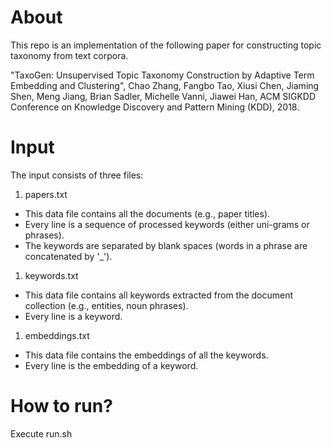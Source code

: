 # About

This repo is an implementation of the following paper for constructing topic taxonomy from text corpora.

"TaxoGen: Unsupervised Topic Taxonomy Construction by Adaptive Term Embedding and Clustering",
Chao Zhang, Fangbo Tao, Xiusi Chen, Jiaming Shen, Meng Jiang, Brian Sadler, Michelle Vanni, Jiawei Han,
ACM SIGKDD Conference on Knowledge Discovery and Pattern Mining (KDD), 2018.


# Input

The input consists of three files:

1. papers.txt
  - This data file contains all the documents (e.g., paper titles). 
  - Every line is a sequence of processed keywords (either uni-grams or phrases). 
  - The keywords are separated by blank spaces (words in a phrase are concatenated by '_').

1. keywords.txt
  - This data file contains all keywords extracted from the document collection (e.g., entities, noun phrases). 
  - Every line is a keyword.

1. embeddings.txt
  - This data file contains the embeddings of all the keywords. 
  - Every line is the embedding of a keyword.


# How to run?

Execute run.sh

